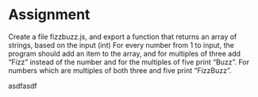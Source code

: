# Assignment

Create a file fizzbuzz.js, and export a function that returns an array of strings, based on the input (int) 
For every number from 1 to input, the program should add an item to the array, and for multiples of three add “Fizz” instead of the number and for the multiples of five print “Buzz”. For numbers which are multiples of both three and five print “FizzBuzz”.


asdfasdf
